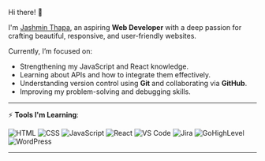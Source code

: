 Hi there! 👋

I'm [Jashmin Thapa](https://github.com/jashmin14), an aspiring **Web Developer** with a deep passion for crafting beautiful, responsive, and user-friendly websites.  

Currently, I’m focused on:  
- Strengthening my JavaScript and React knowledge.    
- Learning about APIs and how to integrate them effectively.  
- Understanding version control using **Git** and collaborating via **GitHub**.  
- Improving my problem-solving and debugging skills.  

---


⚡ **Tools I'm Learning**:

![HTML](https://img.shields.io/badge/HTML-E34F26?style=flat&logo=html5&logoColor=white)
![CSS](https://img.shields.io/badge/CSS-1572B6?style=flat&logo=css3&logoColor=white)
![JavaScript](https://img.shields.io/badge/JavaScript-F7DF1E?style=flat&logo=javascript&logoColor=black)
![React](https://img.shields.io/badge/React-20232A?style=flat&logo=react&logoColor=61DAFB)
![VS Code](https://img.shields.io/badge/VS_Code-007ACC?style=flat&logo=visual-studio-code&logoColor=white)
![Jira](https://img.shields.io/badge/Jira-0052CC?style=flat&logo=jira&logoColor=white)
![GoHighLevel](https://img.shields.io/badge/GoHighLevel-2F80ED?style=flat&logoColor=white)
![WordPress](https://img.shields.io/badge/WordPress-21759B?style=flat&logo=wordpress&logoColor=white)



--- 


